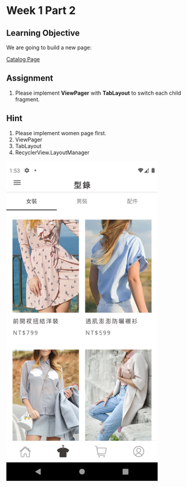 # Week 1 Part 2

## Learning Objective

We are going to build a new page:

[Catalog Page](https://zpl.io/bzAzmOX)

## Assignment

1. Please implement **ViewPager** with **TabLayout** to switch each child fragment.

## Hint

1. Please implement women page first.
2. ViewPager
3. TabLayout
4. RecyclerView.LayoutManager

<img src="screenshots/android_week_1_part_2.png" width="400">
